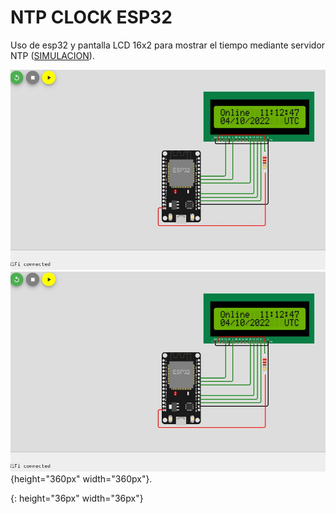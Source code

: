 # NTP CLOCK ESP32

Uso de esp32 y pantalla LCD 16x2 para mostrar el tiempo mediante servidor NTP ([SIMULACION](https://wokwi.com/projects/344601628728361555)).

![simulation](simulation.jpg 'Simulation')
![simulation](simulation.jpg "Simulation"){height="360px" width="360px"}.

[simulation]: simulation.jpg
{: height="36px" width="36px"}
